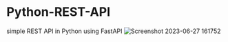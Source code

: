 # Python-REST-API

 simple REST API in Python using FastAPI
 ![Screenshot 2023-06-27 161752](https://github.com/ricoguzu/Python-REST-API/assets/42636706/bb35294c-93ef-4ac9-8530-5caa6f4ff21a)
